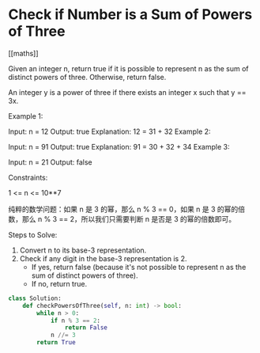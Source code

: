 # Check if Number is a Sum of Powers of Three

[[maths]]

Given an integer n, return true if it is possible to represent n as the sum of distinct powers of three. Otherwise, return false.

An integer y is a power of three if there exists an integer x such that y == 3x.

Example 1:

Input: n = 12
Output: true
Explanation: 12 = 31 + 32
Example 2:

Input: n = 91
Output: true
Explanation: 91 = 30 + 32 + 34
Example 3:

Input: n = 21
Output: false

Constraints:

1 <= n <= 10**7

纯粹的数学问题：如果 n 是 3 的幂，那么 n % 3 == 0，如果 n 是 3 的幂的倍数，那么 n % 3 == 2，所以我们只需要判断 n 是否是 3 的幂的倍数即可。

Steps to Solve:

1. Convert n to its base-3 representation.
2. Check if any digit in the base-3 representation is 2.
   - If yes, return false (because it's not possible to represent n as the sum of distinct powers of three).
   - If no, return true.

```python
class Solution:
    def checkPowersOfThree(self, n: int) -> bool:
        while n > 0:
            if n % 3 == 2:
                return False
            n //= 3
        return True
```
